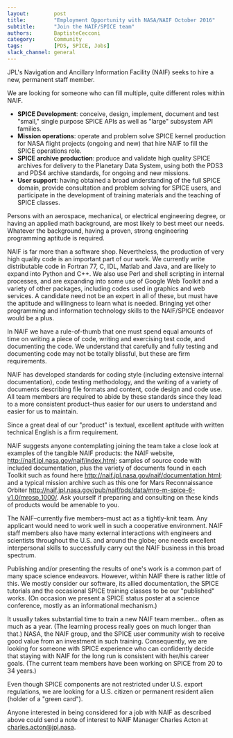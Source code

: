 ```yaml
---
layout:        post
title:         "Employment Opportunity with NASA/NAIF October 2016"
subtitle:      "Join the NAIF/SPICE team"
authors:       BaptisteCecconi
category:      Community
tags:          [PDS, SPICE, Jobs]
slack_channel: general
---
```


JPL's Navigation and Ancillary Information Facility (NAIF) seeks to hire a new, permanent staff member. 

We are looking for someone who can fill multiple, quite different roles within NAIF.
+ **SPICE Development**:  conceive, design, implement, document and test "small," single purpose SPICE APIs as well as "large" subsystem API families.
+ **Mission operations**: operate and problem solve SPICE kernel production for NASA flight projects (ongoing and new) that hire NAIF to fill the SPICE operations role. 
+ **SPICE archive production**:  produce and validate high quality SPICE archives for delivery to the Planetary Data System, using both the PDS3 and PDS4 archive standards, for ongoing and new missions. 
+ **User support**:  having obtained a broad understanding of the full SPICE domain, provide consultation and problem solving for SPICE users, and participate in the development of training materials and the teaching of SPICE classes.

Persons with an aerospace, mechanical, or electrical engineering degree, or having an applied math background, are most likely to best meet our needs. Whatever the background, having a proven, strong engineering programming aptitude is required.

NAIF is far more than a software shop. Nevertheless, the production of very high quality code is an important part of our work. We currently write distributable code in Fortran 77, C, IDL, Matlab and Java, and are likely to expand into Python and C++. We also use Perl and shell scripting in internal processes, and are expanding into some use of Google Web Toolkit and a variety of other packages, including codes used in graphics and web services. A candidate need not be an expert in all of these, but must have the aptitude and willingness to learn what is needed. Bringing yet other programming and information technology skills to the NAIF/SPICE endeavor would be a plus.

In NAIF we have a rule-of-thumb that one must spend equal amounts of time on writing a piece of code, writing and exercising test code, and documenting the code. We understand that carefully and fully testing and documenting code may not be totally blissful, but these are firm requirements.

NAIF has developed standards for coding style (including extensive internal documentation), code testing methodology, and the writing of a variety of documents describing file formats and content, code design and code use. All team members are required to abide by these standards since they lead to a more consistent product–thus easier for our users to understand and easier for us to maintain.

Since a great deal of our "product" is textual, excellent aptitude with written technical English is a firm requirement.

NAIF suggests anyone contemplating joining the team take a close look at examples of the tangible NAIF products:  the NAIF website, http://naif.jpl.nasa.gov/naif/index.html; samples of source code with included documentation, plus the variety of documents found in each Toolkit such as found here http://naif.jpl.nasa.gov/naif/documentation.html; and a typical mission archive such as this one for Mars Reconnaissance Orbiter http://naif.jpl.nasa.gov/pub/naif/pds/data/mro-m-spice-6-v1.0/mrosp_1000/. Ask yourself if preparing and consulting on these kinds of products would be amenable to you.

The NAIF–currently five members–must act as a tightly-knit team. Any applicant would need to work well in such a cooperative environment. NAIF staff members also have many external interactions with engineers and scientists throughout the U.S. and around the globe; one needs excellent interpersonal skills to successfully carry out the NAIF business in this broad spectrum.

Publishing and/or presenting the results of one's work is a common part of many space science endeavors. However, within NAIF there is rather little of this. We mostly consider our software, its allied documentation, the SPICE tutorials and the occasional SPICE training classes to be our "published" works. (On occasion we present a SPICE status poster at a science conference, mostly as an informational mechanism.)

It usually takes substantial time to train a new NAIF team member… often as much as a year. (The learning process really goes on much longer than that.) NASA, the NAIF group, and the SPICE user community wish to receive good value from an investment in such training. Consequently, we are looking for someone with SPICE experience who can confidently decide that staying with NAIF for the long run is consistent with her/his career goals. (The current team members have been working on SPICE from 20 to 34 years.)

Even though SPICE components are not restricted under U.S. export regulations, we are looking for a U.S. citizen or permanent resident alien (holder of a "green card").

Anyone interested in being considered for a job with NAIF as described above could send a note of interest to NAIF Manager Charles Acton at charles.acton@jpl.nasa.
